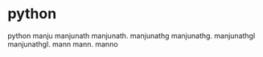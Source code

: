 # python
python 
manju
manjunath
manjunath.
manjunathg
manjunathg.
manjunathgl
manjunathgl.
mann
mann.
manno
